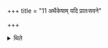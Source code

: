 +++
title = "11 अथैकेषाम् यदि प्रातःसवने"

+++

<details><summary>थिते</summary>

अथैकेषाम् । यदि प्रातःसवने कलशो दीर्येत वषट्कारनिधनं ब्रह्मसाम कुर्यादिति । असवे स्वाहा वसवे स्वाहा विभुवे स्वाहा विवस्वते स्वाहा शूषाय स्वाहा सूर्याय स्वाहा चन्द्राय स्वाहा गणश्रिये स्वाहा मलिम्लुचे स्वाहा ज्योतिषे स्वाहाभिभुवे स्वाहाधिपतये स्वाहा दिवां पतये स्वाहेति त्रयोदशाज्याहुतीर्हुत्वा ११
</details>

